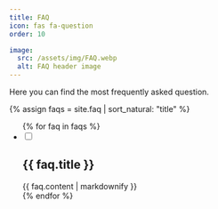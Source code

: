 ```yaml
---
title: FAQ
icon: fas fa-question
order: 10

image:
  src: /assets/img/FAQ.webp
  alt: FAQ header image
---
```

Here you can find the most frequently asked question.

{% assign faqs = site.faq | sort_natural: "title" %}
<ul class="jekyllcodex_accordion">
{% for faq in faqs %}
  <li>
    <input id="faq{{ forloop.index }}" type="checkbox" />
    <label for="faq{{ forloop.index }}"><h2>{{ faq.title }}</h2></label>
    <div>{{ faq.content | markdownify }}</div>
  </li>
{% endfor %}
</ul>